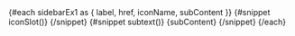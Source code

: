 <Sidebar aclass="p-2" asideclass="absolute top-6 left-6 z-40">
  <SidebarGroup>
    {#each sidebarEx1 as { label, href, iconName, subContent }}
      <SidebarItem {label} {href} {spanclass}>
        {#snippet iconSlot()}
          <iconName class="h-5 w-5 text-gray-500 transition duration-75 group-hover:text-gray-900 dark:text-gray-400 dark:group-hover:text-white"></iconName>
        {/snippet}
        {#snippet subtext()}
          <span
            class="ms-3 inline-flex items-center justify-center rounded-full bg-gray-200 px-2 text-sm font-medium text-gray-800 dark:bg-gray-700 dark:text-gray-300"
          >
            {subContent}
          </span>
        {/snippet}
      </SidebarItem>
    {/each}
  </SidebarGroup>
</Sidebar>
<div class="h-96 overflow-scroll px-4 sm:ml-64">
  <div class="rounded-lg border-2 border-dashed border-gray-200 p-4 dark:border-gray-700">
    <PlusPlaceholder colnum={3} rownum={1} />
    <PlusPlaceholder />
    <PlusPlaceholder colnum={2} rownum={2} />
    <PlusPlaceholder />
    <PlusPlaceholder colnum={2} rownum={2} />
  </div>
</div>
